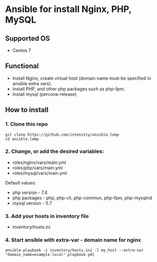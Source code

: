 #   Ansible for install Nginx, PHP, MySQL

## Supported OS
* Centos 7

## Functional
* Install Nginx, create virtual host (domain name must be specified in ansible extra vars).
* Install PHP, and other php packages such as php-fpm.
* Install mysql (percona-release)

## How to install

### 1. Clone this repo
```
git clone https://github.com/intens1ty/ansible.lemp
cd ansible.lemp
```

### 2. Change, or add the desired variables:
* roles/nginx/vars/main.yml
* roles/php/vars/main.yml
* roles/mysql/vars/main.yml

Default values:
* php version - 7.4
* php packages - php, php-cli, php-common, php-fpm, php-mysqlnd
* mysql version - 5.7

### 3. Add your hosts in inventory file
* inventory/hosts.ini

### 4. Start ansible with extra-var - domain name for nginx
```
ansible-playbook -i inventory/hosts.ini -l my_host --extra-var "domain_name=example.local" playbook.yml
```

